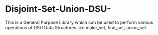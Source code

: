 # Disjoint-Set-Union-DSU-
This is a General Purpose Library which can be used to perform various operations of DSU Data Structures like make_set, find_set, union_set.
